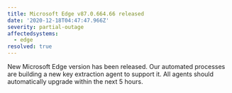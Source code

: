 ```yaml
---
title: Microsoft Edge v87.0.664.66 released
date: '2020-12-18T04:47:47.966Z'
severity: partial-outage
affectedsystems:
  - edge
resolved: true
---
```

New Microsoft Edge version has been released. Our automated processes are building a new key extraction agent to support it. All agents should automatically upgrade within the next 5 hours.

<!--- language code: en -->
